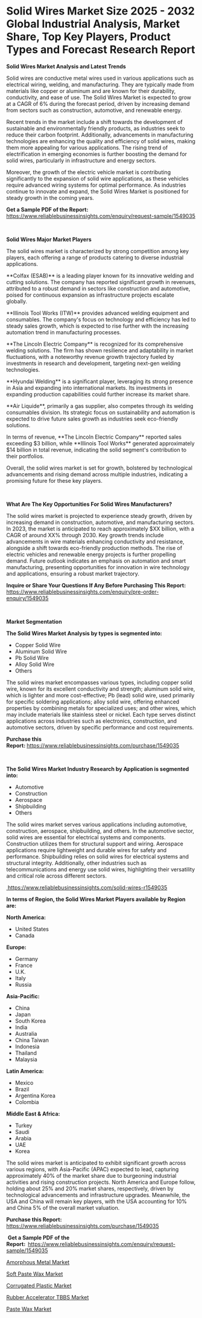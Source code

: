 <p><h1>Solid Wires Market Size 2025 - 2032 Global Industrial Analysis, Market Share, Top Key Players, Product Types and Forecast Research Report</h1></p><p><strong>Solid Wires Market Analysis and Latest Trends</strong></p>
<p><p>Solid wires are conductive metal wires used in various applications such as electrical wiring, welding, and manufacturing. They are typically made from materials like copper or aluminum and are known for their durability, conductivity, and ease of use. The Solid Wires Market is expected to grow at a CAGR of 6% during the forecast period, driven by increasing demand from sectors such as construction, automotive, and renewable energy.</p><p>Recent trends in the market include a shift towards the development of sustainable and environmentally friendly products, as industries seek to reduce their carbon footprint. Additionally, advancements in manufacturing technologies are enhancing the quality and efficiency of solid wires, making them more appealing for various applications. The rising trend of electrification in emerging economies is further boosting the demand for solid wires, particularly in infrastructure and energy sectors. </p><p>Moreover, the growth of the electric vehicle market is contributing significantly to the expansion of solid wire applications, as these vehicles require advanced wiring systems for optimal performance. As industries continue to innovate and expand, the Solid Wires Market is positioned for steady growth in the coming years.</p></p>
<p><strong>Get a Sample PDF of the Report:&nbsp;</strong> <a href="https://www.reliablebusinessinsights.com/enquiry/request-sample/1549035?utm_campaign=116&utm_medium=2&utm_source=Github&utm_content=ia&utm_term=01042025&utm_id=solid-wires">https://www.reliablebusinessinsights.com/enquiry/request-sample/1549035</a></p>
<p>&nbsp;</p>
<p><strong>Solid Wires Major Market Players</strong></p>
<p><p>The solid wires market is characterized by strong competition among key players, each offering a range of products catering to diverse industrial applications. </p><p>**Colfax (ESAB)** is a leading player known for its innovative welding and cutting solutions. The company has reported significant growth in revenues, attributed to a robust demand in sectors like construction and automotive, poised for continuous expansion as infrastructure projects escalate globally.</p><p>**Illinois Tool Works (ITW)** provides advanced welding equipment and consumables. The company's focus on technology and efficiency has led to steady sales growth, which is expected to rise further with the increasing automation trend in manufacturing processes.</p><p>**The Lincoln Electric Company** is recognized for its comprehensive welding solutions. The firm has shown resilience and adaptability in market fluctuations, with a noteworthy revenue growth trajectory fueled by investments in research and development, targeting next-gen welding technologies.</p><p>**Hyundai Welding** is a significant player, leveraging its strong presence in Asia and expanding into international markets. Its investments in expanding production capabilities could further increase its market share. </p><p>**Air Liquide**, primarily a gas supplier, also competes through its welding consumables division. Its strategic focus on sustainability and automation is expected to drive future sales growth as industries seek eco-friendly solutions.</p><p>In terms of revenue, **The Lincoln Electric Company** reported sales exceeding $3 billion, while **Illinois Tool Works** generated approximately $14 billion in total revenue, indicating the solid segment's contribution to their portfolios. </p><p>Overall, the solid wires market is set for growth, bolstered by technological advancements and rising demand across multiple industries, indicating a promising future for these key players.</p></p>
<p>&nbsp;</p>
<p><strong>What Are The Key Opportunities For Solid Wires Manufacturers?</strong></p>
<p><p>The solid wires market is projected to experience steady growth, driven by increasing demand in construction, automotive, and manufacturing sectors. In 2023, the market is anticipated to reach approximately $XX billion, with a CAGR of around XX% through 2030. Key growth trends include advancements in wire materials enhancing conductivity and resistance, alongside a shift towards eco-friendly production methods. The rise of electric vehicles and renewable energy projects is further propelling demand. Future outlook indicates an emphasis on automation and smart manufacturing, presenting opportunities for innovation in wire technology and applications, ensuring a robust market trajectory.</p></p>
<p><strong>Inquire or Share Your Questions If Any Before Purchasing This Report:</strong> <a href="https://www.reliablebusinessinsights.com/enquiry/pre-order-enquiry/1549035?utm_campaign=116&utm_medium=2&utm_source=Github&utm_content=ia&utm_term=01042025&utm_id=solid-wires">https://www.reliablebusinessinsights.com/enquiry/pre-order-enquiry/1549035</a></p>
<p>&nbsp;</p>
<p><strong>Market Segmentation</strong></p>
<p><strong>The Solid Wires Market Analysis by types is segmented into:</strong></p>
<p><ul><li>Copper Solid Wire</li><li>Aluminum Solid Wire</li><li>Pb Solid Wire</li><li>Alloy Solid Wire</li><li>Others</li></ul></p>
<p><p>The solid wires market encompasses various types, including copper solid wire, known for its excellent conductivity and strength; aluminum solid wire, which is lighter and more cost-effective; Pb (lead) solid wire, used primarily for specific soldering applications; alloy solid wire, offering enhanced properties by combining metals for specialized uses; and other wires, which may include materials like stainless steel or nickel. Each type serves distinct applications across industries such as electronics, construction, and automotive sectors, driven by specific performance and cost requirements.</p></p>
<p><strong>Purchase this Report:&nbsp;</strong><a href="https://www.reliablebusinessinsights.com/purchase/1549035?utm_campaign=116&utm_medium=2&utm_source=Github&utm_content=ia&utm_term=01042025&utm_id=solid-wires">https://www.reliablebusinessinsights.com/purchase/1549035</a></p>
<p>&nbsp;</p>
<p><strong>The Solid Wires Market Industry Research by Application is segmented into:</strong></p>
<p><ul><li>Automotive</li><li>Construction</li><li>Aerospace</li><li>Shipbuilding</li><li>Others</li></ul></p>
<p><p>The solid wires market serves various applications including automotive, construction, aerospace, shipbuilding, and others. In the automotive sector, solid wires are essential for electrical systems and components. Construction utilizes them for structural support and wiring. Aerospace applications require lightweight and durable wires for safety and performance. Shipbuilding relies on solid wires for electrical systems and structural integrity. Additionally, other industries such as telecommunications and energy use solid wires, highlighting their versatility and critical role across different sectors.</p></p>
<p><a href="https://www.reliablebusinessinsights.com/solid-wires-r1549035?utm_campaign=116&utm_medium=2&utm_source=Github&utm_content=ia&utm_term=01042025&utm_id=solid-wires">&nbsp;https://www.reliablebusinessinsights.com/solid-wires-r1549035</a></p>
<p><strong>In terms of Region, the Solid Wires Market Players available by Region are:</strong></p>
<p>
    <p> <strong> North America: </strong>
        <ul>
            <li>United States</li>
            <li>Canada</li>
        </ul>
        </p> 
    <p> <strong> Europe: </strong>
        <ul>
            <li>Germany</li>
            <li>France</li>
            <li>U.K.</li>
            <li>Italy</li>
            <li>Russia</li>
        </ul>
        </p> 
    <p> <strong> Asia-Pacific: </strong>
        <ul>
            <li>China</li>
            <li>Japan</li>
            <li>South Korea</li>
            <li>India</li>
            <li>Australia</li>
            <li>China Taiwan</li>
            <li>Indonesia</li>
            <li>Thailand</li>
            <li>Malaysia</li>
        </ul>
        </p> 
    <p> <strong> Latin America: </strong>
        <ul>
            <li>Mexico</li>
            <li>Brazil</li>
            <li>Argentina Korea</li>
            <li>Colombia</li>
        </ul>
        </p> 
    <p> <strong> Middle East & Africa: </strong>
        <ul>
            <li>Turkey</li>
            <li>Saudi</li>
            <li>Arabia</li>
            <li>UAE</li>
            <li>Korea</li>
        </ul>
    </p>
    </p>
<p><p>The solid wires market is anticipated to exhibit significant growth across various regions, with Asia-Pacific (APAC) expected to lead, capturing approximately 40% of the market share due to burgeoning industrial activities and rising construction projects. North America and Europe follow, holding about 25% and 20% market shares, respectively, driven by technological advancements and infrastructure upgrades. Meanwhile, the USA and China will remain key players, with the USA accounting for 10% and China 5% of the overall market valuation.</p></p>
<p><strong>Purchase this Report: </strong><a href="https://www.reliablebusinessinsights.com/purchase/1549035?utm_campaign=116&utm_medium=2&utm_source=Github&utm_content=ia&utm_term=01042025&utm_id=solid-wires">https://www.reliablebusinessinsights.com/purchase/1549035</a></p>
<p>&nbsp;<strong>Get a Sample PDF of the Report:&nbsp;&nbsp;</strong><a href="https://www.reliablebusinessinsights.com/enquiry/request-sample/1549035?utm_campaign=116&utm_medium=2&utm_source=Github&utm_content=ia&utm_term=01042025&utm_id=solid-wires">https://www.reliablebusinessinsights.com/enquiry/request-sample/1549035</a></p>
<p><strong></strong></p>
<p><p><a href="https://github.com/nkbaroga/Market-Research-Report-List-1/blob/main/amorphous-metal-market.md?utm_campaign=116&utm_medium=2&utm_source=Github&utm_content=ia&utm_term=01042025&utm_id=solid-wires">Amorphous Metal Market</a></p><p><a href="https://github.com/aarajlyre/Market-Research-Report-List-1/blob/main/soft-paste-wax-market.md?utm_campaign=116&utm_medium=2&utm_source=Github&utm_content=ia&utm_term=01042025&utm_id=solid-wires">Soft Paste Wax Market</a></p><p><a href="https://github.com/elvutedipela/Market-Research-Report-List-1/blob/main/corrugated-plastic-market.md?utm_campaign=116&utm_medium=2&utm_source=Github&utm_content=ia&utm_term=01042025&utm_id=solid-wires">Corrugated Plastic Market</a></p><p><a href="https://github.com/sawrovpipolo/Market-Research-Report-List-1/blob/main/rubber-accelerator-tbbs-market.md?utm_campaign=116&utm_medium=2&utm_source=Github&utm_content=ia&utm_term=01042025&utm_id=solid-wires">Rubber Accelerator TBBS Market</a></p><p><a href="https://github.com/ritooesiaba/Market-Research-Report-List-1/blob/main/paste-wax-market.md?utm_campaign=116&utm_medium=2&utm_source=Github&utm_content=ia&utm_term=01042025&utm_id=solid-wires">Paste Wax Market</a></p></p>